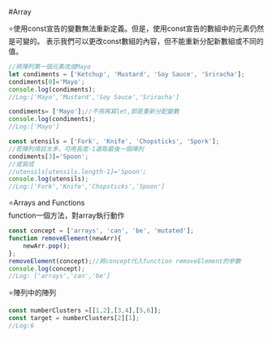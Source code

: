 #Array


:star:使用const宣告的變數無法重新定義。但是，使用const宣告的數組中的元素仍然是可變的。 表示我們可以更改const數組的內容，但不能重新分配新數組或不同的值。
```js
//將陣列第一個元素改成Mayo
let condiments = ['Ketchup', 'Mustard', 'Soy Sauce', 'Sriracha'];
condiments[0]='Mayo';
console.log(condiments);
//Log:['Mayo','Mustard','Soy Sauce','Sriracha']

condiments= ['Mayo'];//不用再寫let,即是重新分配變數
console.log(condiments);
//Log:['Mayo']

const utensils = ['Fork', 'Knife', 'Chopsticks', 'Spork'];
//若陣列項目太多，可用長度-1選取最後一個陣列
condiments[3]='Spoon';
//或寫成
//utensils[utensils.length-1]='Spoon';
console.log(utensils);
//Log:['Fork','Knife','Chopsticks','Spoon']
```
:star:Arrays and Functions<br>
function一個方法，對array執行動作
```js
const concept = ['arrays', 'can', 'be', 'mutated'];
function removeElement(newArr){
    newArr.pop();
};
removeElement(concept);//將concept代入function removeElement的參數
console.log(concept);
//Log: ['arrays','can','be']
```
:star:陣列中的陣列
```js
const numberClusters =[[1,2],[3,4],[5,6]];
const target = numberClusters[2][1];
//Log:6
```
